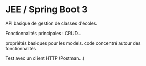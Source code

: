 # JEE / Spring Boot 3

API basique de gestion de classes d'écoles.

Fonctionnalités principales : CRUD...

propriétés basiques pour les models. code concentré autour des fonctionnalités

Test avec un client HTTP (Postman...)
